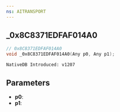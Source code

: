 ```yaml
---
ns: AITRANSPORT
---
```

## _0x8C8371EDFAF014A0

```c
// 0x8C8371EDFAF014A0
void _0x8C8371EDFAF014A0(Any p0, Any p1);
```

```
NativeDB Introduced: v1207
```

## Parameters
* **p0**:
* **p1**:
